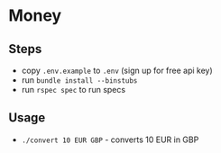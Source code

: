 # Money

## Steps

* copy `.env.example` to `.env` (sign up for free api key)
* run `bundle install --binstubs`
* run `rspec spec` to run specs


## Usage

* `./convert 10 EUR GBP` - converts 10 EUR in GBP
